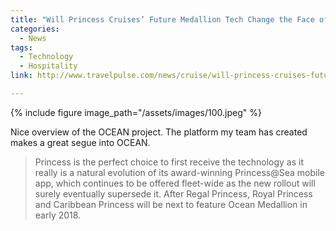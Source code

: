 ```yaml
---
title: "Will Princess Cruises’ Future Medallion Tech Change the Face of Travel?"
categories:
  - News
tags:
  - Technology
  - Hospitality
link: http://www.travelpulse.com/news/cruise/will-princess-cruises-future-medallion-tech-change-the-face-of-travel.html

---
```

{% include figure image_path="/assets/images/100.jpeg" %}

Nice overview of the OCEAN project. The platform my team has created makes a great segue into OCEAN.

>Princess is the perfect choice to first receive the technology as it really is a natural evolution of its award-winning Princess@Sea mobile app, which continues to be offered fleet-wide as the new rollout will surely eventually supersede it. After Regal Princess, Royal Princess and Caribbean Princess will be next to feature Ocean Medallion in early 2018.



